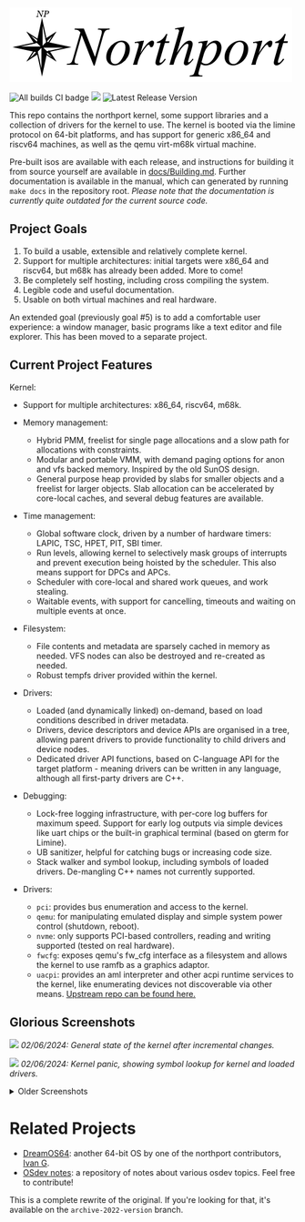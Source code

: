![Huge stylish northport banner](docs/images/banner.png)

![All builds CI badge](https://github.com/DeanoBurrito/northport/actions/workflows/build-tests.yml/badge.svg) ![](https://tokei.rs/b1/github/DeanoBurrito/northport?category=code)
![Latest Release Version](https://img.shields.io/github/v/tag/deanoburrito/northport?label=Latest%20Release&style=plastic)

This repo contains the northport kernel, some support libraries and a collection of drivers for the kernel to use. The kernel is booted via the limine protocol on 64-bit platforms, and has support for generic x86_64 and riscv64 machines, as well as the qemu virt-m68k virtual machine.

Pre-built isos are available with each release, and instructions for building it from source yourself are available in [docs/Building.md](docs/Building.md). Further documentation is available in the manual, which can generated by running `make docs` in the repository root. *Please note that the documentation is currently quite outdated for the current source code.*

## Project Goals
1) To build a usable, extensible and relatively complete kernel.
2) Support for multiple architectures: initial targets were x86_64 and riscv64, but m68k has already been added. More to come!
3) Be completely self hosting, including cross compiling the system.
4) Legible code and useful documentation.
5) Usable on both virtual machines and real hardware.

An extended goal (previously goal #5) is to add a comfortable user experience: a window manager, basic programs like a text editor and file explorer. This has been moved to a separate project.

## Current Project Features
Kernel:
- Support for multiple architectures: x86_64, riscv64, m68k.
- Memory management:
    - Hybrid PMM, freelist for single page allocations and a slow path for allocations with constraints.
    - Modular and portable VMM, with demand paging options for anon and vfs backed memory. Inspired by the old SunOS design.
    - General purpose heap provided by slabs for smaller objects and a freelist for larger objects. Slab allocation can be accelerated by core-local caches, and several debug features are available.
- Time management:
    - Global software clock, driven by a number of hardware timers: LAPIC, TSC, HPET, PIT, SBI timer.
    - Run levels, allowing kernel to selectively mask groups of interrupts and prevent execution being hoisted by the scheduler. This also means support for DPCs and APCs.
    - Scheduler with core-local and shared work queues, and work stealing.
    - Waitable events, with support for cancelling, timeouts and waiting on multiple events at once.
- Filesystem:
    - File contents and metadata are sparsely cached in memory as needed. VFS nodes can also be destroyed and re-created as needed.
    - Robust tempfs driver provided within the kernel.
- Drivers:
    - Loaded (and dynamically linked) on-demand, based on load conditions described in driver metadata.
    - Drivers, device descriptors and device APIs are organised in a tree, allowing parent drivers to provide functionality to child drivers and device nodes.
    - Dedicated driver API functions, based on C-language API for the target platform - meaning drivers can be written in any language, although all first-party drivers are C++.
- Debugging:
    - Lock-free logging infrastructure, with per-core log buffers for maximum speed. Support for early log outputs via simple devices like uart chips or the built-in graphical terminal (based on gterm for Limine).
    - UB sanitizer, helpful for catching bugs or increasing code size.
    - Stack walker and symbol lookup, including symbols of loaded drivers. De-mangling C++ names not currently supported.

- Drivers:
    - `pci`: provides bus enumeration and access to the kernel.
    - `qemu`: for manipulating emulated display and simple system power control (shutdown, reboot).
    - `nvme`: only supports PCI-based controllers, reading and writing supported (tested on real hardware).
    - `fwcfg`: exposes qemu's fw_cfg interface as a filesystem and allows the kernel to use ramfb as a graphics adaptor.
    - `uacpi`: provides an aml interpreter and other acpi runtime services to the kernel, like enumerating devices not discoverable via other means. [Upstream repo can be found here.](https://github.com/UltraOS/uACPI)

## Glorious Screenshots

![](https://github.com/DeanoBurrito/northport/assets/12033165/f45c2584-d916-4b46-8f45-dd277d8843d4)
*02/06/2024: General state of the kernel after incremental changes.*

![](https://github.com/DeanoBurrito/northport/assets/12033165/834686bb-0978-4ecd-9f97-d54869f21f16)
*02/06/2024: Kernel panic, showing symbol lookup for kernel and loaded drivers.*

<details>
<summary>Older Screenshots</summary>

![](https://github.com/DeanoBurrito/northport/assets/12033165/1446c6a7-2cf7-4031-93cd-eac6a164ed8b)
*02/06/2024: Driver tree being shown after booting on my framework 13*

![](https://github.com/DeanoBurrito/northport/assets/12033165/4ae74153-07c7-4896-846d-ead44fc956fe)
*14/02/2024: Status bar showing virtual memory and driver statistics*

![](https://github.com/DeanoBurrito/northport/assets/12033165/bc3cb9a0-5911-46a0-9837-e76a1f9ea86d)
*14/02/2024: Device node tree being printed shortly after adding the IO manager.*

![](https://github.com/DeanoBurrito/northport/assets/12033165/95c61e2b-3c8e-435c-8ee4-6e066e29fb0a)
*11/10/2023: Kernel panic while loading a malformed driver from the initdisk.*

![](https://user-images.githubusercontent.com/12033165/202898511-7e10e72c-6cfa-4f30-b7a5-3173dac36199.png)
*20/11/2022: x86 and riscv kernels running side by side in qemu.*
</details>

# Related Projects
- [DreamOS64](https://github.com/dreamos82/Dreamos64): another 64-bit OS by one of the northport contributors, [Ivan G](https://github.com/dreamos82). 
- [OSdev notes](https://github.com/dreamos82/Osdev-Notes): a repository of notes about various osdev topics. Feel free to contribute!

This is a complete rewrite of the original. If you're looking for that, it's available on the `archive-2022-version` branch.
